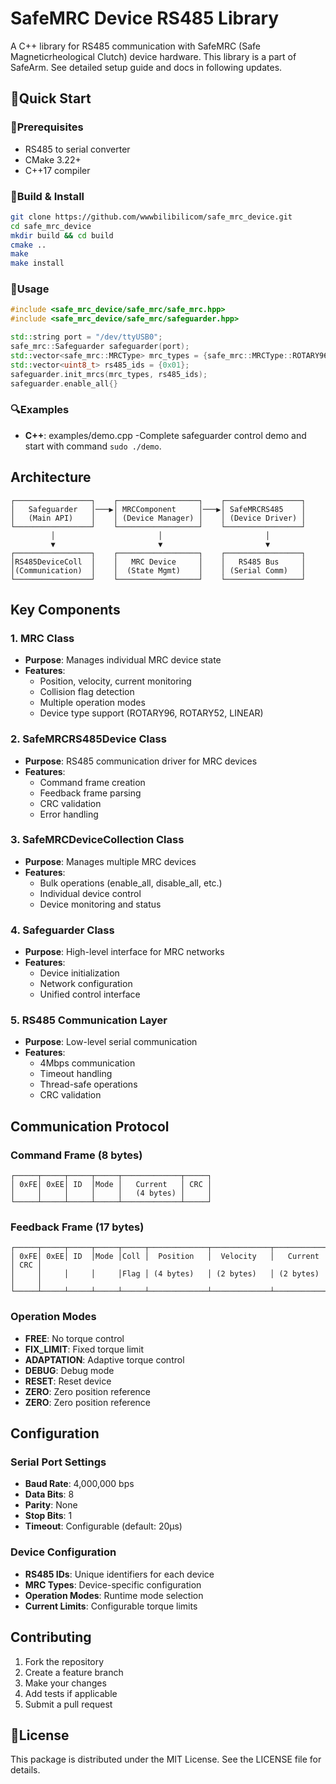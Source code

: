 # SafeMRC Device RS485 Library

A C++ library for RS485 communication with SafeMRC (Safe Magneticrheological Clutch) device hardware. This library is a part of SafeArm. See detailed setup guide and docs in following updates.

## 🎯Quick Start

### 👀️Prerequisites

- RS485 to serial converter
- CMake 3.22+
- C++17 compiler

### 🚀️Build & Install

```bash
git clone https://github.com/wwwbilibilicom/safe_mrc_device.git
cd safe_mrc_device
mkdir build && cd build
cmake ..
make
make install
```

### 🔨Usage

```cpp
#include <safe_mrc_device/safe_mrc/safe_mrc.hpp>
#include <safe_mrc_device/safe_mrc/safeguarder.hpp>

std::string port = "/dev/ttyUSB0";
safe_mrc::Safeguarder safeguarder(port);
std::vector<safe_mrc::MRCType> mrc_types = {safe_mrc::MRCType::ROTARY96};
std::vector<uint8_t> rs485_ids = {0x01};
safeguarder.init_mrcs(mrc_types, rs485_ids);
safeguarder.enable_all{}

```

### 🔍Examples

- **C++**: examples/demo.cpp -Complete safeguarder control demo and start with command `sudo ./demo`.

## Architecture

```
┌─────────────────┐    ┌──────────────────┐    ┌─────────────────┐
│   Safeguarder   │───▶│ MRCComponent     │───▶│ SafeMRCRS485    │
│   (Main API)    │    │ (Device Manager) │    │ (Device Driver) │
└─────────────────┘    └──────────────────┘    └─────────────────┘
         │                       │                       │
         ▼                       ▼                       ▼
┌─────────────────┐    ┌──────────────────┐    ┌─────────────────┐
│RS485DeviceColl  │    │   MRC Device     │    │   RS485 Bus     │
│(Communication)  │    │  (State Mgmt)    │    │ (Serial Comm)   │
└─────────────────┘    └──────────────────┘    └─────────────────┘
```

## Key Components

### 1. MRC Class

- **Purpose**: Manages individual MRC device state
- **Features**:
  - Position, velocity, current monitoring
  - Collision flag detection
  - Multiple operation modes
  - Device type support (ROTARY96, ROTARY52, LINEAR)

### 2. SafeMRCRS485Device Class

- **Purpose**: RS485 communication driver for MRC devices
- **Features**:
  - Command frame creation
  - Feedback frame parsing
  - CRC validation
  - Error handling

### 3. SafeMRCDeviceCollection Class

- **Purpose**: Manages multiple MRC devices
- **Features**:
  - Bulk operations (enable_all, disable_all, etc.)
  - Individual device control
  - Device monitoring and status

### 4. Safeguarder Class

- **Purpose**: High-level interface for MRC networks
- **Features**:
  - Device initialization
  - Network configuration
  - Unified control interface

### 5. RS485 Communication Layer

- **Purpose**: Low-level serial communication
- **Features**:
  - 4Mbps communication
  - Timeout handling
  - Thread-safe operations
  - CRC validation

## Communication Protocol

### Command Frame (8 bytes)

```
┌─────┬─────┬─────┬─────┬─────────────┬─────┐
│ 0xFE│ 0xEE│ ID  │Mode │   Current   │ CRC │
│     │     │     │     │   (4 bytes) │     │
└─────┴─────┴─────┴─────┴─────────────┴─────┘
```

### Feedback Frame (17 bytes)

```
┌─────┬─────┬─────┬─────┬─────┬─────────────┬─────────────┬─────────────┬─────┐
│ 0xFE│ 0xEE│ ID  │Mode │Coll │  Position   │  Velocity   │   Current   │ CRC │
│     │     │     │     │Flag │ (4 bytes)   │ (2 bytes)   │ (2 bytes)   │     │
└─────┴─────┴─────┴─────┴─────┴─────────────┴─────────────┴─────────────┴─────┘

```

### Operation Modes

- **FREE**: No torque control
- **FIX_LIMIT**: Fixed torque limit
- **ADAPTATION**: Adaptive torque control
- **DEBUG**: Debug mode
- **RESET**: Reset device
- **ZERO**: Zero position reference
- **ZERO**: Zero position reference

## Configuration

### Serial Port Settings

- **Baud Rate**: 4,000,000 bps
- **Data Bits**: 8
- **Parity**: None
- **Stop Bits**: 1
- **Timeout**: Configurable (default: 20μs)

### Device Configuration

- **RS485 IDs**: Unique identifiers for each device
- **MRC Types**: Device-specific configuration
- **Operation Modes**: Runtime mode selection
- **Current Limits**: Configurable torque limits

## Contributing

1. Fork the repository
2. Create a feature branch
3. Make your changes
4. Add tests if applicable
5. Submit a pull request

## 🔑License

This package is distributed under the MIT License. See the LICENSE file for details.
